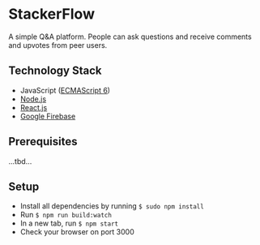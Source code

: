 # StackerFlow
A simple Q&A platform. People can ask questions and receive comments and upvotes from peer users.

## Technology Stack
- JavaScript ([ECMAScript 6](http://es6-features.org/#Constants))
- [Node.js](https://nodejs.org/en/)
- [React.js](https://reactjs.org/)
- [Google Firebase](https://firebase.google.com/)

## Prerequisites
...tbd...

## Setup
- Install all dependencies by running ```$ sudo npm install```
- Run ```$ npm run build:watch```
- In a new tab, run ```$ npm start```
- Check your browser on port 3000
